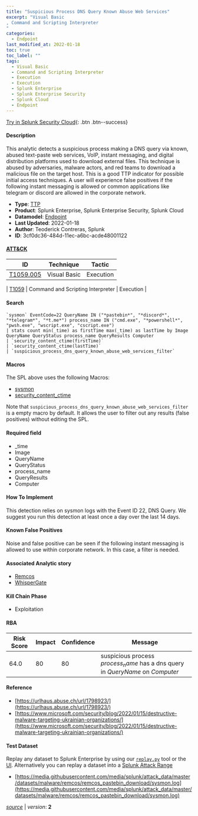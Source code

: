 ```yaml
---
title: "Suspicious Process DNS Query Known Abuse Web Services"
excerpt: "Visual Basic
, Command and Scripting Interpreter
"
categories:
  - Endpoint
last_modified_at: 2022-01-18
toc: true
toc_label: ""
tags:
  - Visual Basic
  - Command and Scripting Interpreter
  - Execution
  - Execution
  - Splunk Enterprise
  - Splunk Enterprise Security
  - Splunk Cloud
  - Endpoint
---
```




[Try in Splunk Security Cloud](https://www.splunk.com/en_us/cyber-security.html){: .btn .btn--success}

#### Description

This analytic detects a suspicious process making a DNS query via known, abused text-paste web services, VoIP, instant messaging, and digital distribution platforms used to download external files. This technique is abused by adversaries, malware actors, and red teams to download a malicious file on the target host. This is a good TTP indicator for possible initial access techniques. A user will experience false positives if the following instant messaging is allowed or common applications like telegram or discord are allowed in the corporate network.

- **Type**: [TTP](https://github.com/splunk/security_content/wiki/object-Analytic-Types)
- **Product**: Splunk Enterprise, Splunk Enterprise Security, Splunk Cloud
- **Datamodel**: [Endpoint](https://docs.splunk.com/Documentation/CIM/latest/User/Endpoint)
- **Last Updated**: 2022-01-18
- **Author**: Teoderick Contreras, Splunk
- **ID**: 3cf0dc36-484d-11ec-a6bc-acde48001122


#### [ATT&CK](https://attack.mitre.org/)

| ID             | Technique        |  Tactic             |
| -------------- | ---------------- |-------------------- |
| [T1059.005](https://attack.mitre.org/techniques/T1059/005/) | Visual Basic | Execution |

| [T1059](https://attack.mitre.org/techniques/T1059/) | Command and Scripting Interpreter | Execution |

#### Search

```
`sysmon` EventCode=22 QueryName IN ("*pastebin*", "*discord*", "*telegram*", "*t.me*") process_name IN ("cmd.exe", "*powershell*", "pwsh.exe", "wscript.exe", "cscript.exe") 
| stats count min(_time) as firstTime max(_time) as lastTime by Image QueryName QueryStatus process_name QueryResults Computer 
| `security_content_ctime(firstTime)` 
| `security_content_ctime(lastTime)` 
| `suspicious_process_dns_query_known_abuse_web_services_filter`
```

#### Macros
The SPL above uses the following Macros:
* [sysmon](https://github.com/splunk/security_content/blob/develop/macros/sysmon.yml)
* [security_content_ctime](https://github.com/splunk/security_content/blob/develop/macros/security_content_ctime.yml)

Note that `suspicious_process_dns_query_known_abuse_web_services_filter` is a empty macro by default. It allows the user to filter out any results (false positives) without editing the SPL.

#### Required field
* _time
* Image
* QueryName
* QueryStatus
* process_name
* QueryResults
* Computer


#### How To Implement
This detection relies on sysmon logs with the Event ID 22, DNS Query. We suggest you run this detection at least once a day over the last 14 days.

#### Known False Positives
Noise and false positive can be seen if the following instant messaging is allowed to use within corporate network. In this case, a filter is needed.

#### Associated Analytic story
* [Remcos](/stories/remcos)
* [WhisperGate](/stories/whispergate)


#### Kill Chain Phase
* Exploitation



#### RBA

| Risk Score  | Impact      | Confidence   | Message      |
| ----------- | ----------- |--------------|--------------|
| 64.0 | 80 | 80 | suspicious process $process_name$ has a dns query in $QueryName$ on $Computer$ |




#### Reference

* [https://urlhaus.abuse.ch/url/1798923/](https://urlhaus.abuse.ch/url/1798923/)
* [https://www.microsoft.com/security/blog/2022/01/15/destructive-malware-targeting-ukrainian-organizations/](https://www.microsoft.com/security/blog/2022/01/15/destructive-malware-targeting-ukrainian-organizations/)



#### Test Dataset
Replay any dataset to Splunk Enterprise by using our [`replay.py`](https://github.com/splunk/attack_data#using-replaypy) tool or the [UI](https://github.com/splunk/attack_data#using-ui).
Alternatively you can replay a dataset into a [Splunk Attack Range](https://github.com/splunk/attack_range#replay-dumps-into-attack-range-splunk-server)


* [https://media.githubusercontent.com/media/splunk/attack_data/master/datasets/malware/remcos/remcos_pastebin_download/sysmon.log](https://media.githubusercontent.com/media/splunk/attack_data/master/datasets/malware/remcos/remcos_pastebin_download/sysmon.log)



[*source*](https://github.com/splunk/security_content/tree/develop/detections/endpoint/suspicious_process_dns_query_known_abuse_web_services.yml) \| *version*: **2**